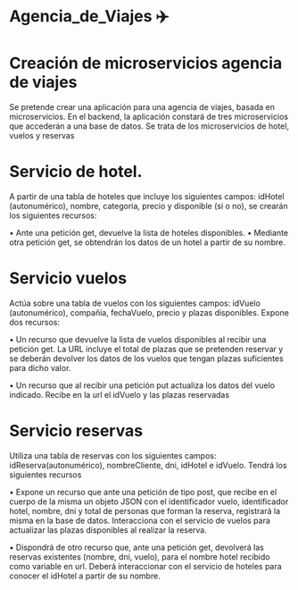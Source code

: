 # Agencia_de_Viajes ✈️

# Creación de microservicios agencia de viajes 
Se pretende crear una aplicación para una agencia de viajes, basada en microservicios. En el backend, la aplicación constará de tres microservicios que accederán a una base de datos. Se trata de los microservicios de hotel, vuelos y reservas 

# Servicio de hotel. 
A partir de una tabla de hoteles que incluye los siguientes campos: idHotel (autonumérico), nombre, categoria, precio y disponible (si o no), se crearán los siguientes recursos:

• Ante una petición get, devuelve la lista de hoteles disponibles. 
• Mediante otra petición get, se obtendrán los datos de un hotel a partir de su nombre. 

# Servicio vuelos 
Actúa sobre una tabla de vuelos con los siguientes campos: idVuelo (autonumérico), compañia, fechaVuelo, precio y plazas disponibles.
Expone dos recursos: 

• Un recurso que devuelve la lista de vuelos disponibles al recibir una petición get. La URL incluye el total de plazas que se pretenden reservar y se deberán devolver los datos de los vuelos que tengan plazas suficientes para dicho valor.

• Un recurso que al recibir una petición put actualiza los datos del vuelo indicado. Recibe en la url el idVuelo y las plazas reservadas 

# Servicio reservas 
Utiliza una tabla de reservas con los siguientes campos: idReserva(autonumérico), nombreCliente, dni, idHotel e idVuelo. 
Tendrá los siguientes recursos 

• Expone un recurso que ante una petición de tipo post, que recibe en el cuerpo de la misma un objeto JSON con el identificador vuelo, identificador hotel, nombre, dni y total de personas que forman la reserva, registrará la misma en la base de datos. Interacciona con el servicio de vuelos para actualizar las plazas disponibles al realizar la reserva. 

• Dispondrá de otro recurso que, ante una petición get, devolverá las reservas existentes (nombre, dni, vuelo), para el nombre hotel recibido como variable en url. Deberá interaccionar con el servicio de hoteles para conocer el idHotel a partir de su nombre. 



